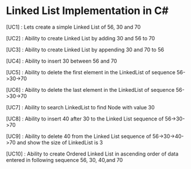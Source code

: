 # Linked List Implementation in C#

[UC1] : Lets create a simple Linked List of 56, 30 and 70

[UC2] : Ability to create Linked List by adding 30 and 56 to 70

[UC3] : Ability to create Linked List by appending 30 and 70 to 56

[UC4] : Ability to insert 30 between 56 and 70

[UC5] : Ability to delete the first element in the LinkedList of sequence 56->30->70

[UC6] : Ability to delete the last element in the LinkedList of sequence 56->30->70

[UC7] : Ability to search LinkedList to find Node with value 30

[UC8] : Ability to insert 40 after 30 to the Linked List sequence of 56->30->70

[UC9] : Ability to delete 40 from the Linked List sequence of 56->30->40->70 and show the size of LinkedList is 3

[UC10] : Ability to create Ordered Linked List in ascending order of data entered in following sequence 56, 30, 40,and 70
